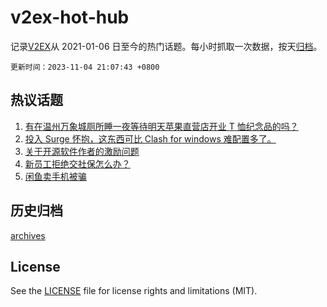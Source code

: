 # v2ex-hot-hub

 记录[V2EX](https://www.v2ex.com/)从 2021-01-06 日至今的热门话题。每小时抓取一次数据，按天[归档](archives)。

`更新时间：2023-11-04 21:07:43 +0800`

## 热议话题

1. [有在温州万象城厕所睡一夜等待明天苹果直营店开业 T 恤纪念品的吗？](https://www.v2ex.com/t/988450)
1. [投入 Surge 怀抱，这东西可比 Clash for windows 难配置多了。](https://www.v2ex.com/t/988435)
1. [关于开源软件作者的激励问题](https://www.v2ex.com/t/988513)
1. [新员工拒绝交社保怎么办？](https://www.v2ex.com/t/988487)
1. [闲鱼卖手机被骗](https://www.v2ex.com/t/988544)

## 历史归档

[archives](archives)

## License

See the [LICENSE](LICENSE) file for license rights and limitations (MIT).
